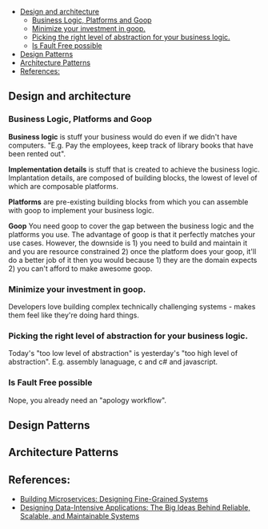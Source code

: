 
<!-- prettier-ignore-start -->
<!-- vim-markdown-toc GFM -->

- [Design and architecture](#design-and-architecture)
    - [Business Logic, Platforms and Goop](#business-logic-platforms-and-goop)
    - [Minimize your investment in goop.](#minimize-your-investment-in-goop)
    - [Picking the right level of abstraction for your business logic.](#picking-the-right-level-of-abstraction-for-your-business-logic)
    - [Is Fault Free possible](#is-fault-free-possible)
- [Design Patterns](#design-patterns)
- [Architecture Patterns](#architecture-patterns)
- [References:](#references)

<!-- vim-markdown-toc -->
<!-- prettier-ignore-end -->

## Design and architecture

### Business Logic, Platforms and Goop

**Business logic** is stuff your business would do even if we didn't have computers. "E.g. Pay the employees, keep track of library books that have been rented out".

**Implementation details** is stuff that is created to achieve the business logic.  Implantation details, are composed of building blocks, the lowest of level of which are composable platforms.

**Platforms** are pre-existing building blocks from which you can assemble with goop to implement your business logic.

**Goop** You need goop to cover the gap between the business logic and the platforms you use.  The advantage of goop is that it perfectly matches your use cases. However, the downside is 1) you need to build and maintain it  and you are resource constrained 2) once the platform does your goop, it'll do a better job of it then you would because 1) they are the domain expects 2) you can't afford to make awesome goop.

### Minimize your investment in goop.

Developers love building complex technically challenging systems - makes them feel like they're doing hard things.

### Picking the right level of abstraction for your business logic.

Today's "too low level of abstraction" is yesterday's "too high level of abstraction". E.g. assembly lanaguage, c and c# and javascript.

### Is Fault Free possible

Nope,  you already need an "apology workflow".

## Design Patterns

## Architecture Patterns

## References:

- [Building Microservices: Designing Fine-Grained Systems](https://www.amazon.com/Building-Microservices-Designing-Fine-Grained-Systems/dp/1491950358)
- [Designing Data-Intensive Applications: The Big Ideas Behind Reliable, Scalable, and Maintainable Systems](https://www.amazon.com/Designing-Data-Intensive-Applications-Reliable-Maintainable/dp/1449373321/ref=pd_lpo_sbs_14_t_0?_encoding=UTF8&psc=1&refRID=AZ1QGMVFB2K45MWY14X0)
